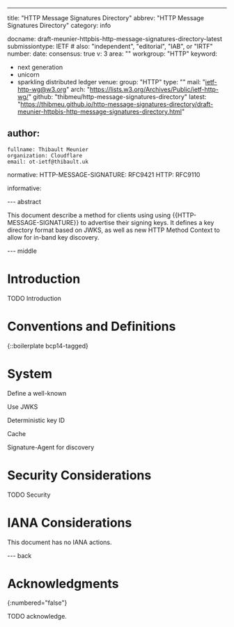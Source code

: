 ---
title: "HTTP Message Signatures Directory"
abbrev: "HTTP Message Signatures Directory"
category: info

docname: draft-meunier-httpbis-http-message-signatures-directory-latest
submissiontype: IETF  # also: "independent", "editorial", "IAB", or "IRTF"
number:
date:
consensus: true
v: 3
area: ""
workgroup: "HTTP"
keyword:
 - next generation
 - unicorn
 - sparkling distributed ledger
venue:
  group: "HTTP"
  type: ""
  mail: "ietf-http-wg@w3.org"
  arch: "https://lists.w3.org/Archives/Public/ietf-http-wg/"
  github: "thibmeu/http-message-signatures-directory"
  latest: "https://thibmeu.github.io/http-message-signatures-directory/draft-meunier-httpbis-http-message-signatures-directory.html"

author:
 -
    fullname: Thibault Meunier
    organization: Cloudflare
    email: ot-ietf@thibault.uk

normative:
  HTTP-MESSAGE-SIGNATURE: RFC9421
  HTTP: RFC9110

informative:


--- abstract

This document describe a method for clients using using {{HTTP-MESSAGE-SIGNATURE}}
to advertise their signing keys.
It defines a key directory format based on JWKS, as well as new HTTP Method Context
to allow for in-band key discovery.


--- middle

# Introduction

TODO Introduction


# Conventions and Definitions

{::boilerplate bcp14-tagged}

# System

Define a well-known

Use JWKS

Deterministic key ID

Cache

Signature-Agent for discovery

# Security Considerations

TODO Security


# IANA Considerations

This document has no IANA actions.


--- back

# Acknowledgments
{:numbered="false"}

TODO acknowledge.
